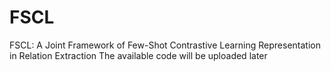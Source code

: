# FSCL
FSCL: A Joint Framework of Few-Shot Contrastive Learning Representation in Relation Extraction
The available code will be uploaded later
